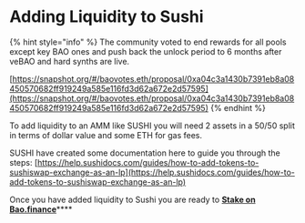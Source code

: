 # Adding Liquidity to Sushi

{% hint style="info" %}
The community voted to end rewards for all pools except key BAO ones and push back the unlock period to 6 months after veBAO and hard synths are live.

[https://snapshot.org/#/baovotes.eth/proposal/0xa04c3a1430b7391eb8a08450570682ff919249a585e116fd3d62a672e2d57595](https://snapshot.org/#/baovotes.eth/proposal/0xa04c3a1430b7391eb8a08450570682ff919249a585e116fd3d62a672e2d57595)
{% endhint %}

To add liquidity to an AMM like SUSHI you will need 2 assets in a 50/50 split in terms of dollar value and some ETH for gas fees.

SUSHI have created some documentation here to guide you through the steps: [https://help.sushidocs.com/guides/how-to-add-tokens-to-sushiswap-exchange-as-an-lp](https://help.sushidocs.com/guides/how-to-add-tokens-to-sushiswap-exchange-as-an-lp)

Once you have added liquidity to Sushi you are ready to [**Stake on Bao.finance**](stake-on-bao.finance.md)****
